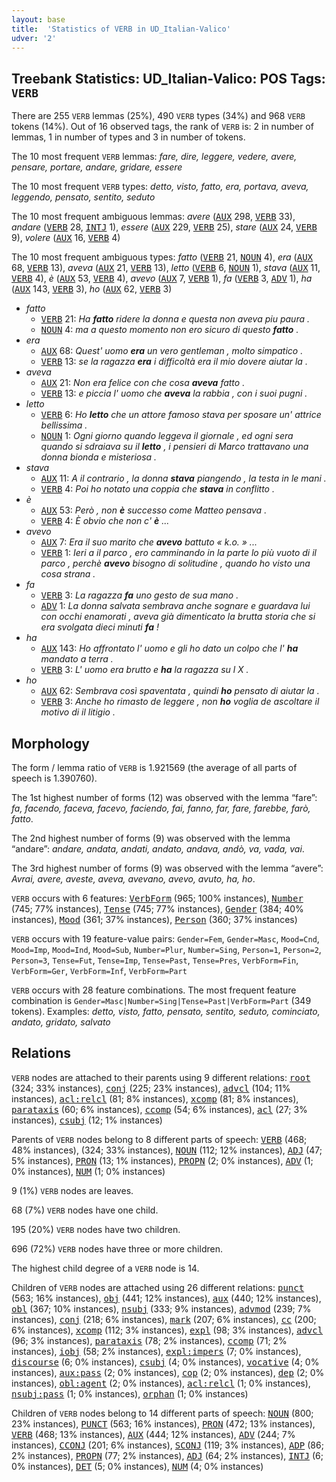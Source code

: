 ```yaml
---
layout: base
title:  'Statistics of VERB in UD_Italian-Valico'
udver: '2'
---
```


## Treebank Statistics: UD_Italian-Valico: POS Tags: `VERB`

There are 255 `VERB` lemmas (25%), 490 `VERB` types (34%) and 968 `VERB` tokens (14%).
Out of 16 observed tags, the rank of `VERB` is: 2 in number of lemmas, 1 in number of types and 3 in number of tokens.

The 10 most frequent `VERB` lemmas: <em>fare, dire, leggere, vedere, avere, pensare, portare, andare, gridare, essere</em>

The 10 most frequent `VERB` types:  <em>detto, visto, fatto, era, portava, aveva, leggendo, pensato, sentito, seduto</em>

The 10 most frequent ambiguous lemmas: <em>avere</em> (<tt><a href="it_valico-pos-AUX.html">AUX</a></tt> 298, <tt><a href="it_valico-pos-VERB.html">VERB</a></tt> 33), <em>andare</em> (<tt><a href="it_valico-pos-VERB.html">VERB</a></tt> 28, <tt><a href="it_valico-pos-INTJ.html">INTJ</a></tt> 1), <em>essere</em> (<tt><a href="it_valico-pos-AUX.html">AUX</a></tt> 229, <tt><a href="it_valico-pos-VERB.html">VERB</a></tt> 25), <em>stare</em> (<tt><a href="it_valico-pos-AUX.html">AUX</a></tt> 24, <tt><a href="it_valico-pos-VERB.html">VERB</a></tt> 9), <em>volere</em> (<tt><a href="it_valico-pos-AUX.html">AUX</a></tt> 16, <tt><a href="it_valico-pos-VERB.html">VERB</a></tt> 4)

The 10 most frequent ambiguous types:  <em>fatto</em> (<tt><a href="it_valico-pos-VERB.html">VERB</a></tt> 21, <tt><a href="it_valico-pos-NOUN.html">NOUN</a></tt> 4), <em>era</em> (<tt><a href="it_valico-pos-AUX.html">AUX</a></tt> 68, <tt><a href="it_valico-pos-VERB.html">VERB</a></tt> 13), <em>aveva</em> (<tt><a href="it_valico-pos-AUX.html">AUX</a></tt> 21, <tt><a href="it_valico-pos-VERB.html">VERB</a></tt> 13), <em>letto</em> (<tt><a href="it_valico-pos-VERB.html">VERB</a></tt> 6, <tt><a href="it_valico-pos-NOUN.html">NOUN</a></tt> 1), <em>stava</em> (<tt><a href="it_valico-pos-AUX.html">AUX</a></tt> 11, <tt><a href="it_valico-pos-VERB.html">VERB</a></tt> 4), <em>è</em> (<tt><a href="it_valico-pos-AUX.html">AUX</a></tt> 53, <tt><a href="it_valico-pos-VERB.html">VERB</a></tt> 4), <em>avevo</em> (<tt><a href="it_valico-pos-AUX.html">AUX</a></tt> 7, <tt><a href="it_valico-pos-VERB.html">VERB</a></tt> 1), <em>fa</em> (<tt><a href="it_valico-pos-VERB.html">VERB</a></tt> 3, <tt><a href="it_valico-pos-ADV.html">ADV</a></tt> 1), <em>ha</em> (<tt><a href="it_valico-pos-AUX.html">AUX</a></tt> 143, <tt><a href="it_valico-pos-VERB.html">VERB</a></tt> 3), <em>ho</em> (<tt><a href="it_valico-pos-AUX.html">AUX</a></tt> 62, <tt><a href="it_valico-pos-VERB.html">VERB</a></tt> 3)


* <em>fatto</em>
  * <tt><a href="it_valico-pos-VERB.html">VERB</a></tt> 21: <em>Ha <b>fatto</b> ridere la donna e questa non aveva piu paura .</em>
  * <tt><a href="it_valico-pos-NOUN.html">NOUN</a></tt> 4: <em>ma a questo momento non ero sicuro di questo <b>fatto</b> .</em>
* <em>era</em>
  * <tt><a href="it_valico-pos-AUX.html">AUX</a></tt> 68: <em>Quest' uomo <b>era</b> un vero gentleman , molto simpatico .</em>
  * <tt><a href="it_valico-pos-VERB.html">VERB</a></tt> 13: <em>se la ragazza <b>era</b> i difficoltà era il mio dovere aiutar la .</em>
* <em>aveva</em>
  * <tt><a href="it_valico-pos-AUX.html">AUX</a></tt> 21: <em>Non era felice con che cosa <b>aveva</b> fatto .</em>
  * <tt><a href="it_valico-pos-VERB.html">VERB</a></tt> 13: <em>e piccia l' uomo che <b>aveva</b> la rabbia , con i suoi pugni .</em>
* <em>letto</em>
  * <tt><a href="it_valico-pos-VERB.html">VERB</a></tt> 6: <em>Ho <b>letto</b> che un attore famoso stava per sposare un' attrice bellissima .</em>
  * <tt><a href="it_valico-pos-NOUN.html">NOUN</a></tt> 1: <em>Ogni giorno quando leggeva il giornale , ed ogni sera quando si sdraiava su il <b>letto</b> , i pensieri di Marco trattavano una donna bionda e misteriosa .</em>
* <em>stava</em>
  * <tt><a href="it_valico-pos-AUX.html">AUX</a></tt> 11: <em>A il contrario , la donna <b>stava</b> piangendo , la testa in le mani .</em>
  * <tt><a href="it_valico-pos-VERB.html">VERB</a></tt> 4: <em>Poi ho notato una coppia che <b>stava</b> in conflitto .</em>
* <em>è</em>
  * <tt><a href="it_valico-pos-AUX.html">AUX</a></tt> 53: <em>Però , non <b>è</b> successo come Matteo pensava .</em>
  * <tt><a href="it_valico-pos-VERB.html">VERB</a></tt> 4: <em>È obvio che non c' <b>è</b> ...</em>
* <em>avevo</em>
  * <tt><a href="it_valico-pos-AUX.html">AUX</a></tt> 7: <em>Era il suo marito che <b>avevo</b> battuto « k.o. » ...</em>
  * <tt><a href="it_valico-pos-VERB.html">VERB</a></tt> 1: <em>Ieri a il parco , ero camminando in la parte lo più vuoto di il parco , perchè <b>avevo</b> bisogno di solitudine , quando ho visto una cosa strana .</em>
* <em>fa</em>
  * <tt><a href="it_valico-pos-VERB.html">VERB</a></tt> 3: <em>La ragazza <b>fa</b> uno gesto de sua mano .</em>
  * <tt><a href="it_valico-pos-ADV.html">ADV</a></tt> 1: <em>La donna salvata sembrava anche sognare e guardava lui con occhi enamorati , aveva già dimenticato la brutta storia che si era svolgata dieci minuti <b>fa</b> !</em>
* <em>ha</em>
  * <tt><a href="it_valico-pos-AUX.html">AUX</a></tt> 143: <em>Ho affrontato l' uomo e gli ho dato un colpo che l' <b>ha</b> mandato a terra .</em>
  * <tt><a href="it_valico-pos-VERB.html">VERB</a></tt> 3: <em>L' uomo era brutto e <b>ha</b> la ragazza su l X .</em>
* <em>ho</em>
  * <tt><a href="it_valico-pos-AUX.html">AUX</a></tt> 62: <em>Sembrava così spaventata , quindi <b>ho</b> pensato di aiutar la .</em>
  * <tt><a href="it_valico-pos-VERB.html">VERB</a></tt> 3: <em>Anche ho rimasto de leggere , non <b>ho</b> voglia de ascoltare il motivo di il litigio .</em>

## Morphology

The form / lemma ratio of `VERB` is 1.921569 (the average of all parts of speech is 1.390760).

The 1st highest number of forms (12) was observed with the lemma “fare”: <em>fa, facendo, faceva, facevo, faciendo, fai, fanno, far, fare, farebbe, farò, fatto</em>.

The 2nd highest number of forms (9) was observed with the lemma “andare”: <em>andare, andata, andati, andato, andava, andò, va, vada, vai</em>.

The 3rd highest number of forms (9) was observed with the lemma “avere”: <em>Avrai, avere, aveste, aveva, avevano, avevo, avuto, ha, ho</em>.

`VERB` occurs with 6 features: <tt><a href="it_valico-feat-VerbForm.html">VerbForm</a></tt> (965; 100% instances), <tt><a href="it_valico-feat-Number.html">Number</a></tt> (745; 77% instances), <tt><a href="it_valico-feat-Tense.html">Tense</a></tt> (745; 77% instances), <tt><a href="it_valico-feat-Gender.html">Gender</a></tt> (384; 40% instances), <tt><a href="it_valico-feat-Mood.html">Mood</a></tt> (361; 37% instances), <tt><a href="it_valico-feat-Person.html">Person</a></tt> (360; 37% instances)

`VERB` occurs with 19 feature-value pairs: `Gender=Fem`, `Gender=Masc`, `Mood=Cnd`, `Mood=Imp`, `Mood=Ind`, `Mood=Sub`, `Number=Plur`, `Number=Sing`, `Person=1`, `Person=2`, `Person=3`, `Tense=Fut`, `Tense=Imp`, `Tense=Past`, `Tense=Pres`, `VerbForm=Fin`, `VerbForm=Ger`, `VerbForm=Inf`, `VerbForm=Part`

`VERB` occurs with 28 feature combinations.
The most frequent feature combination is `Gender=Masc|Number=Sing|Tense=Past|VerbForm=Part` (349 tokens).
Examples: <em>detto, visto, fatto, pensato, sentito, seduto, cominciato, andato, gridato, salvato</em>


## Relations

`VERB` nodes are attached to their parents using 9 different relations: <tt><a href="it_valico-dep-root.html">root</a></tt> (324; 33% instances), <tt><a href="it_valico-dep-conj.html">conj</a></tt> (225; 23% instances), <tt><a href="it_valico-dep-advcl.html">advcl</a></tt> (104; 11% instances), <tt><a href="it_valico-dep-acl-relcl.html">acl:relcl</a></tt> (81; 8% instances), <tt><a href="it_valico-dep-xcomp.html">xcomp</a></tt> (81; 8% instances), <tt><a href="it_valico-dep-parataxis.html">parataxis</a></tt> (60; 6% instances), <tt><a href="it_valico-dep-ccomp.html">ccomp</a></tt> (54; 6% instances), <tt><a href="it_valico-dep-acl.html">acl</a></tt> (27; 3% instances), <tt><a href="it_valico-dep-csubj.html">csubj</a></tt> (12; 1% instances)

Parents of `VERB` nodes belong to 8 different parts of speech: <tt><a href="it_valico-pos-VERB.html">VERB</a></tt> (468; 48% instances),  (324; 33% instances), <tt><a href="it_valico-pos-NOUN.html">NOUN</a></tt> (112; 12% instances), <tt><a href="it_valico-pos-ADJ.html">ADJ</a></tt> (47; 5% instances), <tt><a href="it_valico-pos-PRON.html">PRON</a></tt> (13; 1% instances), <tt><a href="it_valico-pos-PROPN.html">PROPN</a></tt> (2; 0% instances), <tt><a href="it_valico-pos-ADV.html">ADV</a></tt> (1; 0% instances), <tt><a href="it_valico-pos-NUM.html">NUM</a></tt> (1; 0% instances)

9 (1%) `VERB` nodes are leaves.

68 (7%) `VERB` nodes have one child.

195 (20%) `VERB` nodes have two children.

696 (72%) `VERB` nodes have three or more children.

The highest child degree of a `VERB` node is 14.

Children of `VERB` nodes are attached using 26 different relations: <tt><a href="it_valico-dep-punct.html">punct</a></tt> (563; 16% instances), <tt><a href="it_valico-dep-obj.html">obj</a></tt> (441; 12% instances), <tt><a href="it_valico-dep-aux.html">aux</a></tt> (440; 12% instances), <tt><a href="it_valico-dep-obl.html">obl</a></tt> (367; 10% instances), <tt><a href="it_valico-dep-nsubj.html">nsubj</a></tt> (333; 9% instances), <tt><a href="it_valico-dep-advmod.html">advmod</a></tt> (239; 7% instances), <tt><a href="it_valico-dep-conj.html">conj</a></tt> (218; 6% instances), <tt><a href="it_valico-dep-mark.html">mark</a></tt> (207; 6% instances), <tt><a href="it_valico-dep-cc.html">cc</a></tt> (200; 6% instances), <tt><a href="it_valico-dep-xcomp.html">xcomp</a></tt> (112; 3% instances), <tt><a href="it_valico-dep-expl.html">expl</a></tt> (98; 3% instances), <tt><a href="it_valico-dep-advcl.html">advcl</a></tt> (96; 3% instances), <tt><a href="it_valico-dep-parataxis.html">parataxis</a></tt> (78; 2% instances), <tt><a href="it_valico-dep-ccomp.html">ccomp</a></tt> (71; 2% instances), <tt><a href="it_valico-dep-iobj.html">iobj</a></tt> (58; 2% instances), <tt><a href="it_valico-dep-expl-impers.html">expl:impers</a></tt> (7; 0% instances), <tt><a href="it_valico-dep-discourse.html">discourse</a></tt> (6; 0% instances), <tt><a href="it_valico-dep-csubj.html">csubj</a></tt> (4; 0% instances), <tt><a href="it_valico-dep-vocative.html">vocative</a></tt> (4; 0% instances), <tt><a href="it_valico-dep-aux-pass.html">aux:pass</a></tt> (2; 0% instances), <tt><a href="it_valico-dep-cop.html">cop</a></tt> (2; 0% instances), <tt><a href="it_valico-dep-dep.html">dep</a></tt> (2; 0% instances), <tt><a href="it_valico-dep-obl-agent.html">obl:agent</a></tt> (2; 0% instances), <tt><a href="it_valico-dep-acl-relcl.html">acl:relcl</a></tt> (1; 0% instances), <tt><a href="it_valico-dep-nsubj-pass.html">nsubj:pass</a></tt> (1; 0% instances), <tt><a href="it_valico-dep-orphan.html">orphan</a></tt> (1; 0% instances)

Children of `VERB` nodes belong to 14 different parts of speech: <tt><a href="it_valico-pos-NOUN.html">NOUN</a></tt> (800; 23% instances), <tt><a href="it_valico-pos-PUNCT.html">PUNCT</a></tt> (563; 16% instances), <tt><a href="it_valico-pos-PRON.html">PRON</a></tt> (472; 13% instances), <tt><a href="it_valico-pos-VERB.html">VERB</a></tt> (468; 13% instances), <tt><a href="it_valico-pos-AUX.html">AUX</a></tt> (444; 12% instances), <tt><a href="it_valico-pos-ADV.html">ADV</a></tt> (244; 7% instances), <tt><a href="it_valico-pos-CCONJ.html">CCONJ</a></tt> (201; 6% instances), <tt><a href="it_valico-pos-SCONJ.html">SCONJ</a></tt> (119; 3% instances), <tt><a href="it_valico-pos-ADP.html">ADP</a></tt> (86; 2% instances), <tt><a href="it_valico-pos-PROPN.html">PROPN</a></tt> (77; 2% instances), <tt><a href="it_valico-pos-ADJ.html">ADJ</a></tt> (64; 2% instances), <tt><a href="it_valico-pos-INTJ.html">INTJ</a></tt> (6; 0% instances), <tt><a href="it_valico-pos-DET.html">DET</a></tt> (5; 0% instances), <tt><a href="it_valico-pos-NUM.html">NUM</a></tt> (4; 0% instances)

